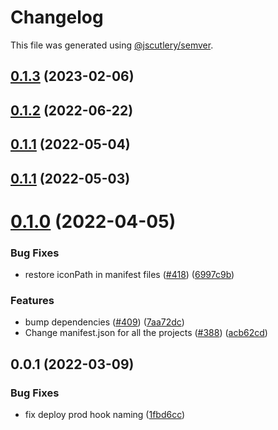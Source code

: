 # Changelog

This file was generated using [@jscutlery/semver](https://github.com/jscutlery/semver).

## [0.1.3](https://github.com/safe-global/safe-react-apps/compare/ramp-network-0.1.2...ramp-network-0.1.3) (2023-02-06)



## [0.1.2](https://github.com/safe-global/safe-react-apps/compare/ramp-network-0.1.1...ramp-network-0.1.2) (2022-06-22)



## [0.1.1](https://github.com/safe-global/safe-react-apps/compare/ramp-network-0.1.0...ramp-network-0.1.1) (2022-05-04)



## [0.1.1](https://github.com/safe-global/safe-react-apps/compare/ramp-network-0.1.0...ramp-network-0.1.1) (2022-05-03)



# [0.1.0](https://github.com/gnosis/safe-react-apps/compare/ramp-network-0.0.1...ramp-network-0.1.0) (2022-04-05)


### Bug Fixes

* restore iconPath in manifest files ([#418](https://github.com/gnosis/safe-react-apps/issues/418)) ([6997c9b](https://github.com/gnosis/safe-react-apps/commit/6997c9b376719fad6c580e99dd4778b3f7cf2549))


### Features

* bump dependencies ([#409](https://github.com/gnosis/safe-react-apps/issues/409)) ([7aa72dc](https://github.com/gnosis/safe-react-apps/commit/7aa72dc47b69848f5c8e2dc3c3ea6c13f1f74cf8))
* Change manifest.json for all the projects ([#388](https://github.com/gnosis/safe-react-apps/issues/388)) ([acb62cd](https://github.com/gnosis/safe-react-apps/commit/acb62cdb0abb9d3ebdab452217e3ad80cec0c524))



## 0.0.1 (2022-03-09)


### Bug Fixes

* fix deploy prod hook naming ([1fbd6cc](https://github.com/gnosis/safe-react-apps/commit/1fbd6cc92fa49a88c55b278a3e8cdbb71d38600e))
